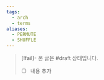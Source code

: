 ```yaml
---
tags:
  - arch
  - terms
aliases:
  - PERMUTE
  - SHUFFLE
---
```

> [!fail]- 본 글은 #draft 상태입니다.
> - [ ] 내용 추가